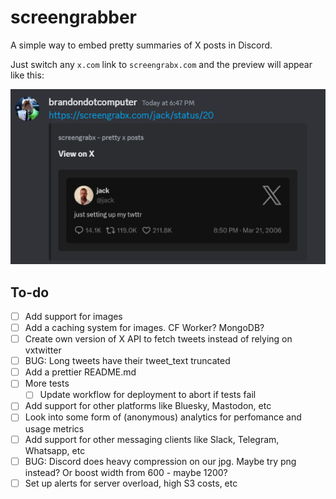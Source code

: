 # screengrabber

A simple way to embed pretty summaries of X posts in Discord.

Just switch any `x.com` link to `screengrabx.com` and the preview will appear like this:

![Example of a screengrabx.com embed on Discord](images/discord_example.png)

## To-do

- [ ] Add support for images
- [ ] Add a caching system for images. CF Worker? MongoDB?
- [ ] Create own version of X API to fetch tweets instead of relying on vxtwitter
- [ ] BUG: Long tweets have their tweet_text truncated
- [ ] Add a prettier README.md
- [ ] More tests
  - [ ] Update workflow for deployment to abort if tests fail
- [ ] Add support for other platforms like Bluesky, Mastodon, etc
- [ ] Look into some form of (anonymous) analytics for perfomance and usage metrics
- [ ] Add support for other messaging clients like Slack, Telegram, Whatsapp, etc
- [ ] BUG: Discord does heavy compression on our jpg. Maybe try png instead? Or boost width from 600 - maybe 1200?
- [ ] Set up alerts for server overload, high S3 costs, etc

